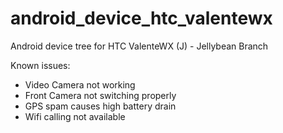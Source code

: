 android_device_htc_valentewx
========================

Android device tree for HTC ValenteWX (J) - Jellybean Branch

Known issues:
* Video Camera not working
* Front Camera not switching properly
* GPS spam causes high battery drain
* Wifi calling not available
